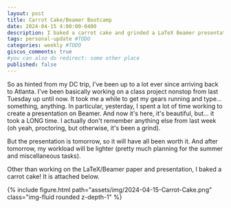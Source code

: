 ```yaml
---
layout: post
title: Carrot Cake/Beamer Bootcamp
date: 2024-04-15 4:00:00-0400
description: I baked a carrot cake and grinded a LaTeX Beamer presentation.
tags: personal-update #TODO
categories: weekly #TODO
giscus_comments: true
#you can also do redirect: some other place
published: false
---
```


So as hinted from my DC trip, I've been up to a lot ever since arriving back to Atlanta. I've been basically working on a class project nonstop from last Tuesday up until now. It took me a while to get my gears running and type... something, anything. In particular, yesterday, I spent a lot of time working to create a presentation on Beamer. And now it's here, it's beautiful, but... it took a LONG time. I actually don't remember anything else from last week (oh yeah, proctoring, but otherwise, it's been a grind).

But the presentation is tomorrow, so it will have all been worth it. And after tomorrow, my workload will be lighter (pretty much planning for the summer and miscellaneous tasks).

Other than working on the LaTeX/Beamer paper and presentation, I baked a carrot cake! It is attached below.
<div class="row mt-3">
    <div class="col-sm mt-3 mt-md-0">
        {% include figure.html path="assets/img/2024-04-15-Carrot-Cake.png" class="img-fluid rounded z-depth-1" %}
    </div>
</div>